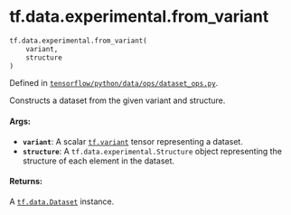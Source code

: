 <div itemscope itemtype="http://developers.google.com/ReferenceObject">
<meta itemprop="name" content="tf.data.experimental.from_variant" />
<meta itemprop="path" content="Stable" />
</div>

# tf.data.experimental.from_variant

``` python
tf.data.experimental.from_variant(
    variant,
    structure
)
```



Defined in [`tensorflow/python/data/ops/dataset_ops.py`](/code/stable/tensorflow/python/data/ops/dataset_ops.py).

Constructs a dataset from the given variant and structure.

#### Args:

* <b>`variant`</b>: A scalar <a href="../../../tf/dtypes.md#variant"><code>tf.variant</code></a> tensor representing a dataset.
* <b>`structure`</b>: A `tf.data.experimental.Structure` object representing the
    structure of each element in the dataset.


#### Returns:

A <a href="../../../tf/data/Dataset.md"><code>tf.data.Dataset</code></a> instance.